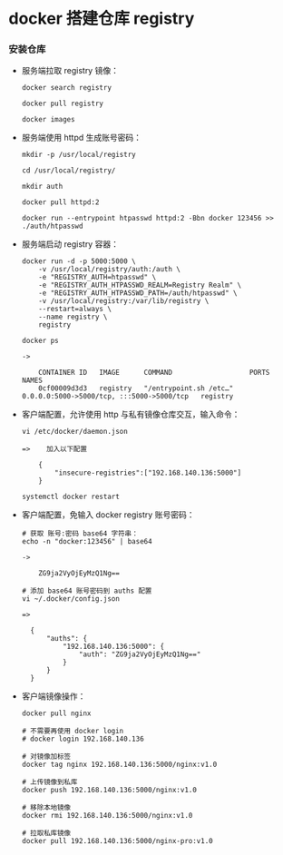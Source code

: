 
# docker 搭建仓库 registry

### 安装仓库

  * 服务端拉取 registry 镜像：

        docker search registry

        docker pull registry

        docker images

  * 服务端使用 httpd 生成账号密码：

        mkdir -p /usr/local/registry

        cd /usr/local/registry/

        mkdir auth

        docker pull httpd:2

        docker run --entrypoint htpasswd httpd:2 -Bbn docker 123456 >> ./auth/htpasswd

  * 服务端启动 registry 容器：

        docker run -d -p 5000:5000 \
            -v /usr/local/registry/auth:/auth \
            -e "REGISTRY_AUTH=htpasswd" \
            -e "REGISTRY_AUTH_HTPASSWD_REALM=Registry Realm" \
            -e "REGISTRY_AUTH_HTPASSWD_PATH=/auth/htpasswd" \
            -v /usr/local/registry:/var/lib/registry \
            --restart=always \
            --name registry \
            registry

        docker ps

        ->

            CONTAINER ID   IMAGE      COMMAND                   PORTS                                       NAMES
            0cf00009d3d3   registry   "/entrypoint.sh /etc…"    0.0.0.0:5000->5000/tcp, :::5000->5000/tcp   registry

  * 客户端配置，允许使用 http 与私有镜像仓库交互，输入命令：

        vi /etc/docker/daemon.json

        =>    加入以下配置

            {
                "insecure-registries":["192.168.140.136:5000"]
            }

        systemctl docker restart

  * 客户端配置，免输入 docker registry 账号密码：

        # 获取 账号:密码 base64 字符串：
        echo -n "docker:123456" | base64

        ->

            ZG9ja2VyOjEyMzQ1Ng==

        # 添加 base64 账号密码到 auths 配置
        vi ~/.docker/config.json

        =>

          {
              "auths": {
                  "192.168.140.136:5000": {
                      "auth": "ZG9ja2VyOjEyMzQ1Ng=="
                  }
              }
          }

  * 客户端镜像操作：

        docker pull nginx

        # 不需要再使用 docker login
        # docker login 192.168.140.136

        # 对镜像加标签
        docker tag nginx 192.168.140.136:5000/nginx:v1.0

        # 上传镜像到私库
        docker push 192.168.140.136:5000/nginx:v1.0

        # 移除本地镜像
        docker rmi 192.168.140.136:5000/nginx:v1.0

        # 拉取私库镜像
        docker pull 192.168.140.136:5000/nginx-pro:v1.0
